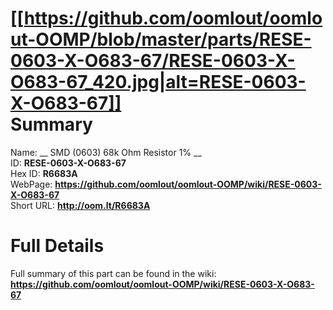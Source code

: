 
[[https://github.com/oomlout/oomlout-OOMP/blob/master/parts/RESE-0603-X-O683-67/RESE-0603-X-O683-67_420.jpg|alt=RESE-0603-X-O683-67]]     
Summary
=================
  
Name: __ SMD (0603) 68k Ohm Resistor 1% __    
ID: __RESE-0603-X-O683-67__   
Hex ID: __R6683A__   
WebPage: __https://github.com/oomlout/oomlout-OOMP/wiki/RESE-0603-X-O683-67__   
Short URL: __http://oom.lt/R6683A__   

Full Details
==========================
Full summary of this part can be found in the wiki:   
__https://github.com/oomlout/oomlout-OOMP/wiki/RESE-0603-X-O683-67__    

